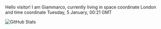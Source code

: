 Hello visitor! I am Giammarco, currently living in space coordinate London and time coordinate Tuesday, 5 January, 00:21 GMT

![GitHub Stats](https://github-readme-stats.vercel.app/api?username=grcasanova)
